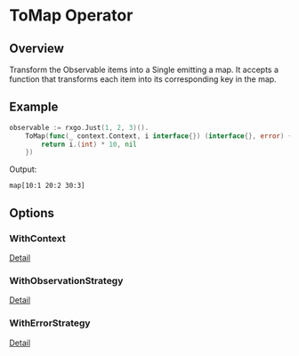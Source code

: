 # ToMap Operator

## Overview

Transform the Observable items into a Single emitting a map. It accepts a function that transforms each item into its corresponding key in the map.

## Example

```go
observable := rxgo.Just(1, 2, 3)().
	ToMap(func(_ context.Context, i interface{}) (interface{}, error) {
		return i.(int) * 10, nil
	})
```

Output:

```
map[10:1 20:2 30:3]
```

## Options

### WithContext

[Detail](options.md#withcontext)

### WithObservationStrategy

[Detail](options.md#withobservationstrategy)

### WithErrorStrategy

[Detail](options.md#witherrorstrategy)